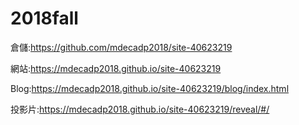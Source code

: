 # 2018fall
倉儲:https://github.com/mdecadp2018/site-40623219

網站:https://mdecadp2018.github.io/site-40623219

Blog:https://mdecadp2018.github.io/site-40623219/blog/index.html

投影片:https://mdecadp2018.github.io/site-40623219/reveal/#/



